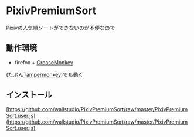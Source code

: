 # PixivPremiumSort
Pixivの人気順ソートができないのが不便なので

## 動作環境
* firefox + [GreaseMonkey](https://addons.mozilla.org/ja/firefox/addon/greasemonkey/)

(たぶん[Tampermonkey](https://chrome.google.com/webstore/detail/tampermonkey/dhdgffkkebhmkfjojejmpbldmpobfkfo?hl=ja))でも動く

## インストール
[https://github.com/wallstudio/PixivPremiumSort/raw/master/PixivPremiumSort.user.js](https://github.com/wallstudio/PixivPremiumSort/raw/master/PixivPremiumSort.user.js)
